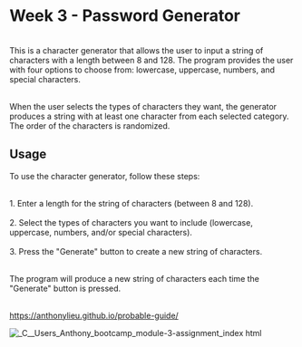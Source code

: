 # Week 3 - Password Generator
 
<br>This is a character generator that allows the user to input a string of characters with a length between 8 and 128. The program provides the user with four options to choose from: lowercase, uppercase, numbers, and special characters.</br>

<br>When the user selects the types of characters they want, the generator produces a string with at least one character from each selected category. The order of the characters is randomized.</br>

## Usage

To use the character generator, follow these steps:

<br>1. Enter a length for the string of characters (between 8 and 128).</br>
<br>2. Select the types of characters you want to include (lowercase, uppercase, numbers, and/or special characters).</br>
<br>3. Press the "Generate" button to create a new string of characters.</br>

<br>The program will produce a new string of characters each time the "Generate" button is pressed.</br>

<br>https://anthonylieu.github.io/probable-guide/</br>

![_C__Users_Anthony_bootcamp_module-3-assignment_index html](https://user-images.githubusercontent.com/38957648/224194343-84659c01-578b-4f7d-b711-46bef052c6ff.png)
